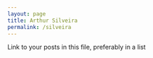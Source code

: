 ```yaml
---
layout: page
title: Arthur Silveira
permalink: /silveira
---
```


Link to your posts in this file, preferably in a list